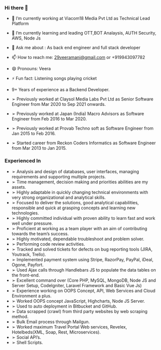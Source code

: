 ### Hi there 👋


- 🔭 I’m currently working at Viacom18 Media Pvt Ltd as Technical Lead Platform
- 🌱 I’m currently learning and leading  OTT,BOT Analaysis, AUTH Security, AWS, Node Js
- 💬 Ask me about : As back end engineer and full stack developer
- 📫 How to reach me: 29veeramani@gmail.com or +919943097782
- 😄 Pronouns: Veera
- ⚡ Fun fact: Listening songs playing cricket 

- 9+ Years of experience as a Backend Developer.
- ➢ Previously worked at Claysol Media Labs Pvt Ltd as
Senior Software Engineer from Mar 2020 to Sep 2021 onwards.
- ➢ Previously worked at Japan (India) Macro Advisors as
Software Engineer from Feb 2016 to Mar 2020.
- ➢ Previously worked at Provab Techno soft as Software
Engineer from Jan 2015 to Feb 2016.
- ➢ Started career from Reckon Coders Informatics as
Software Engineer from Mar 2013 to Jan 2015.

### Experienced In
- ➢ Analysis and design of databases, user interfaces, managing requirements and supporting multiple
projects.
- ➢ Time management, decision making and priorities abilities are my assets.
- ➢ Highly adaptable in quickly changing technical environments with very strong organizational and
analytical skills.
- ➢ Focused to deliver the solutions, good analytical capabilities, responsible and quick at grasping concepts
and learning new technologies.
- ➢ Highly committed individual with proven ability to learn fast and work well under pressure.
- ➢ Proficient at working as a team player with an aim of contributing towards the team’s success.
- ➢ Highly motivated, dependable troubleshoot and problem solver.
- ➢ Performing code review activities.
- ➢ Tracked and solved tickets for defects on bug reporting tools (JIRA, Youtrack, Trello).
- ➢ Implemented payment system using Stripe, RazorPay, PayPal, iDeal, Ogone, Payfort.
- ➢ Used Ajax calls through Handlebars JS to populate the data tables on the front-end.
- ➢ Excellent command over (Core PHP, MySQL, MongoDB, Node JS and Server Setup, CodeIgniter,
Laravel Framework and Basic Vue Js)
- ➢ Experience working on OOPS Concept, API, Web Services and Cloud Environment a plus.
- ➢ Worked OOPS concept JavaScript, Highcharts, Node JS Server.
- ➢ Used to auto deployment in Bitbucket and GitHub.
- ➢ Data scrapped (crawl) from third party websites by web scraping method.
- ➢ Bulk Email process through Mailgun.
- ➢ Worked maximum Travel Portal Web services, Revelex, Hotelbeds(XML, Soap, Rest, Microservices).
- ➢ Social API’s.
- ➢ Shell Scripts.
